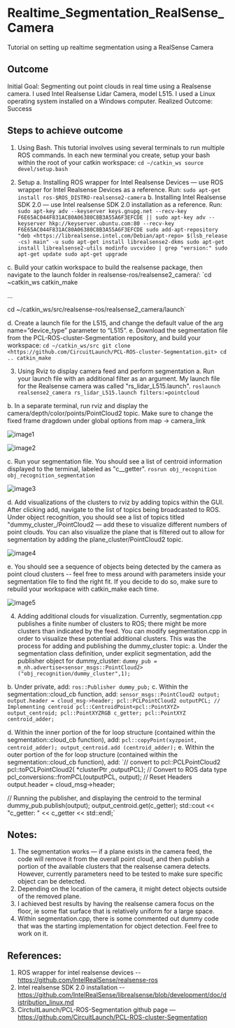 # Realtime_Segmentation_RealSense_Camera
Tutorial on setting up realtime segmentation using a RealSense Camera

## Outcome
Initial Goal: Segmenting out point clouds in real time using a Realsense camera. I used Intel Realsense Lidar Camera, model L515. I used a Linux operating system installed on a Windows computer.
Realized Outcome: Success
## Steps to achieve outcome
1. Using Bash. This tutorial involves using several terminals to run multiple ROS commands. In each new terminal you create, setup your bash within the root of your catkin workspace:
`cd ~/catkin_ws
source devel/setup.bash`

2. Setup
a. Installing ROS wrapper for Intel Realsense Devices — use ROS wrapper for Intel Realsense Devices as a reference. Run:
`sudo apt-get install ros-$ROS_DISTRO-realsense2-camera`
b. Installing Intel Realsense SDK 2.0 — use Intel realsense SDK 2.0 installation as a reference. Run:
`sudo apt-key adv --keyserver keys.gnupg.net --recv-key     F6E65AC044F831AC80A06380C8B3A55A6F3EFCDE || sudo apt-key adv --keyserver hkp://keyserver.ubuntu.com:80 --recv-key F6E65AC044F831AC80A06380C8B3A55A6F3EFCDE
sudo add-apt-repository "deb <https://librealsense.intel.com/Debian/apt-repo> $(lsb_release -cs) main" -u
sudo apt-get install librealsense2-dkms
sudo apt-get install librealsense2-utils
modinfo uvcvideo | grep "version:"
sudo apt-get update
sudo apt-get upgrade`

c. Build your catkin workspace to build the realsense package, then navigate to the launch folder in realsense-ros/realsense2_camera/: 
`cd ~catkin_ws
catkin_make

...

cd ~/catkin_ws/src/realsense-ros/realsense2_camera/launch`

d. Create a launch file for the L515, and change the default value of the arg name=”device_type” parameter to “L515”.
e. Download the segmentation file from the PCL-ROS-cluster-Segmentation repository, and build your workspace:
`cd ~/catkin_ws/src
git clone <https://github.com/CircuitLaunch/PCL-ROS-cluster-Segmentation.git>
cd ..
catkin_make`

3. Using Rviz to display camera feed and perform segmentation
a. Run your launch file with an additional filter as an argument. My launch file for the Realsense camera was called "rs_lidar_L515.launch".
`roslaunch realsense2_camera rs_lidar_L515.launch filters:=pointcloud`

b. In a separate terminal, run rviz and display the camera/depth/color/points/PointCloud2 topic. Make sure to change the fixed frame dragdown under global options from map → camera_link



![image1](https://user-images.githubusercontent.com/11999157/232882797-3e9a36fb-8793-4fc8-9110-7f381e70dcc3.png)





![image2](https://user-images.githubusercontent.com/11999157/232882827-1f100882-3f91-4e34-a5a7-ccdec3fe2c93.png)



c. Run your segmentation file. You should see a list of centroid information displayed to the terminal, labeled as "c_<number>_getter".
`rosrun obj_recognition obj_recognition_segmentation`



![image3](https://user-images.githubusercontent.com/11999157/232882847-b920fd91-c426-4fcd-ac6b-4fd3faf2ce43.png)


d. Add visualizations of the clusters to rviz by adding topics within the GUI. After clicking add, navigate to the list of topics being broadcasted to ROS. Under object recognition, you should see a list of topics titled "dummy_cluster_<number>/PointCloud2 — add these to visualize different numbers of point clouds. You can also visualize the plane that is filtered out to allow for segmentation by adding the plane_cluster/PointCloud2 topic.




![image4](https://user-images.githubusercontent.com/11999157/232882874-cc582cff-4bb1-486b-8014-a849062d4e7a.png)


e. You should see a sequence of objects being detected by the camera as point cloud clusters -- feel free to mess around with parameters inside your segmentation file to find the right fit. If you decide to do so, make sure to rebuild your workspace with catkin_make each time.




![image5](https://user-images.githubusercontent.com/11999157/232882897-81ee764a-16e6-4563-b06f-2087c7c9bb87.png)

4. Adding additional clouds for visualization. Currently, segmentation.cpp publishes a finite number of clusters to ROS; there might be more clusters than indicated by the feed. You can modify segmentation.cpp in order to visualize these potential additional clusters. This was the process for adding and publishing the dummy_cluster topic:
  a. Under the segmentation class definition, under explicit segmentation, add the publisher object for dummy_cluster:
  `dummy_pub = m_nh.advertise<sensor_msgs::PointCloud2> ("obj_recognition/dummy_cluster",1);`
 
  b. Under private, add:
`ros::Publisher dummy_pub;`
c. Within the segmentation::cloud_cb function, add:
`sensor_msgs::PointCloud2 output;
output.header = cloud_msg->header;
pcl::PCLPointCloud2 outputPCL;
// Implementing centroid
pcl::CentroidPoint<pcl::PointXYZ> output_centroid;
pcl::PointXYZRGB c_getter;
pcl::PointXYZ centroid_adder;`

d. Within the inner portion of the for loop structure (contained within the segmentation::cloud_cb function), add:
`pcl::copyPoint(xyzpoint, centroid_adder);
output_centroid.add (centroid_adder);`
e. Within the outer portion of the for loop structure (contained within the segmentation::cloud_cb function), add:
`// convert to pcl::PCLPointCloud2
pcl::toPCLPointCloud2( *clusterPtr ,outputPCL);
// Convert to ROS data type
pcl_conversions::fromPCL(outputPCL, output);
// Reset Headers
output.header = cloud_msg->header;

// Running the publisher, and displaying the centroid to the terminal
dummy_pub.publish(output);
output_centroid.get(c_getter);
std::cout << "c_getter: " << c_getter << std::endl;`

## Notes:
1. The segmentation works — if a plane exists in the camera feed, the code will remove it from the overall point cloud, and then publish a portion of the available clusters that the realsense camera detects. However, currently parameters need to be tested to make sure specific object can be detected.
2. Depending on the location of the camera, it might detect objects outside of the removed plane.
3. I achieved best results by having the realsense camera focus on the floor, ie some flat surface that is relatively uniform for a large space.
4. Within segmentation.cpp, there is some commented out dummy code that was the starting implementation for object detection. Feel free to work on it.

## References:
1. ROS wrapper for intel realsense devices -- https://github.com/IntelRealSense/realsense-ros
2. Intel realsense SDK 2.0 installation -- https://github.com/IntelRealSense/librealsense/blob/development/doc/distribution_linux.md
3. CirctuitLaunch/PCL-ROS-Segmentation github page — https://github.com/CircuitLaunch/PCL-ROS-cluster-Segmentation
